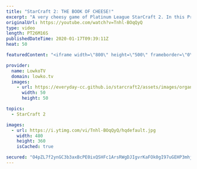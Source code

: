 ```yaml
---
title: "StarCraft 2: THE BOOK OF CHEESE!"
excerpt: "A very cheesy game of Platinum League StarCraft 2. In this Protoss versus Protoss we open the big Protoss book of cheese once again. There's a Cannon Rush, Dark Templar push and of course Void Rays. It's just the natural progression of the Protoss tech tree.  Get more videos & support my work: http://www.patreon.com/lowkotv"
originalUrl: https://youtube.com/watch?v=Tnhl-BOqQyQ
type: video
length: PT26M16S
publishedDateTime: 2020-01-17T09:39:11Z
heat: 50

featuredContent: "<iframe width=\"800\" height=\"500\" frameborder=\"0\" src=\"https://www.youtube.com/embed/Tnhl-BOqQyQ\" allow=\"accelerometer; autoplay; encrypted-media; gyroscope; picture-in-picture\" allowfullscreen></iframe>"

provider:
  name: LowkoTV
  domain: lowko.tv
  images:
    - url: https://everyday-cc.github.io/starcraft2/assets/images/organizations/lowko.tv-50x50.jpg
      width: 50
      height: 50

topics:
  - StarCraft 2

images:
  - url: https://i.ytimg.com/vi/Tnhl-BOqQyQ/hqdefault.jpg
    width: 480
    height: 360
    isCached: true

secured: "O4pZL7f2ynGC3b3axBcPE0ixQSHFc1ArsRWgDJIgvrKaFOk0gI97uGEHP3mhjt0AaOj0NraxtIYbNSOJBa3QOHuLv/bKnUyoTsoe5IMtkAXmIzxBPO3nL9NkGkhFiSB+3TLxpc7Bg/OTr8Ir4uILlz3RMWKpt1z6Z7SXeGEK9RTi8RTIWRlZ5wgyxhFr76Sh8ICRHBouTlflYfFsuX2WeT0qBGQDE1oq33iuvm9oW07BPH9C3ZiYAx0n2pql77UljSkos1g/xirrvDW8ZYCpdCFYxZBGk43KZ//K5Du5UjFhUE77zpricsqdTxvi8xzj2Kw6aPBfzz9Jf2X4C6p1IrpbQQGmRzZBvBjFP1JaT+cLVbWWioChZ2GZC8cFwYN2q4N6cqT1hzHg6aAfQOLAEbjTzO3qs5tv8arV4+ZAq1Y=;FvIDto+vI4O4t9FeimTwrA=="
---
```


